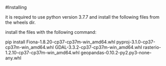 #Installing

it is required to use python version 3.7.7 and install the following files from the wheels dir.

install the files with the following command:

 pip install Fiona-1.8.20-cp37-cp37m-win_amd64.whl pyproj-3.1.0-cp37-cp37m-win_amd64.whl GDAL-3.3.2-cp37-cp37m-win_amd64.whl rasterio-1.2.10-cp37-cp37m-win_amd64.whl geopandas-0.10.2-py2.py3-none-any.whl
